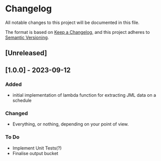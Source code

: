 <!-- markdownlint-disable MD003 -->

# Changelog

All notable changes to this project will be documented in this file.

The format is based on [Keep a Changelog](https://keepachangelog.com/en/1.0.0/),
and this project adheres to [Semantic Versioning](https://semver.org/spec/v2.0.0.html).

## [Unreleased]

## [1.0.0] - 2023-09-12

### Added

- initial implementation of lambda function for extracting JML data on a schedule

### Changed

- Everything, or nothing, depending on your point of view.

### To Do

- Implement Unit Tests(?)
- Finalise output bucket
